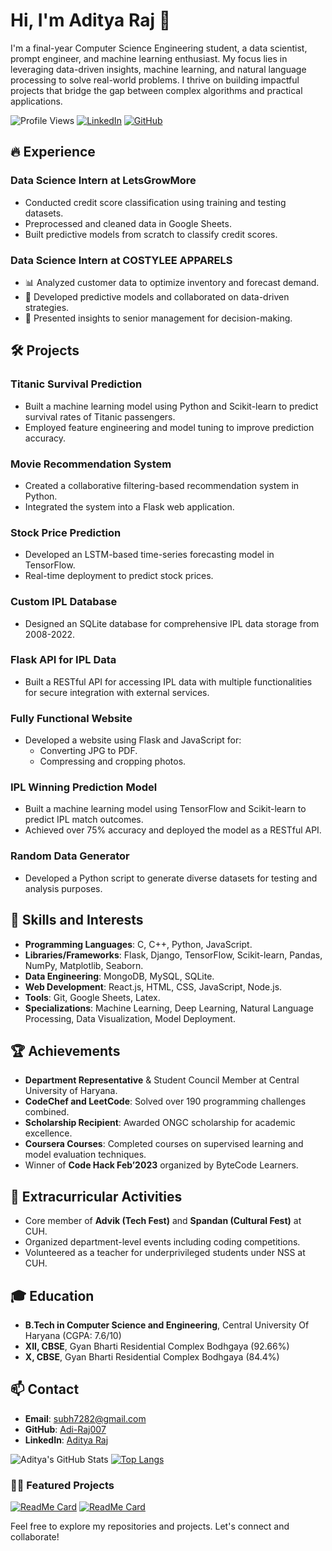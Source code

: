 # Hi, I'm Aditya Raj 👋

I'm a final-year Computer Science Engineering student, a data scientist, prompt engineer, and machine learning enthusiast. My focus lies in leveraging data-driven insights, machine learning, and natural language processing to solve real-world problems. I thrive on building impactful projects that bridge the gap between complex algorithms and practical applications.

![Profile Views](https://komarev.com/ghpvc/?username=Adi-Raj007&color=blueviolet)
[![LinkedIn](https://img.shields.io/badge/-LinkedIn-0077B5?style=flat&logo=Linkedin&logoColor=white)](https://www.linkedin.com/in/aditya-raj-ab7b06250/)
[![GitHub](https://img.shields.io/badge/-GitHub-333?style=flat&logo=GitHub&logoColor=white)](https://github.com/Adi-Raj007)

## 🔥 Experience

### Data Science Intern at LetsGrowMore
- Conducted credit score classification using training and testing datasets.
- Preprocessed and cleaned data in Google Sheets.
- Built predictive models from scratch to classify credit scores.

### Data Science Intern at COSTYLEE APPARELS
- 📊 Analyzed customer data to optimize inventory and forecast demand.
- 🤖 Developed predictive models and collaborated on data-driven strategies.
- 🎯 Presented insights to senior management for decision-making.

## 🛠️ Projects

### **Titanic Survival Prediction**
- Built a machine learning model using Python and Scikit-learn to predict survival rates of Titanic passengers.
- Employed feature engineering and model tuning to improve prediction accuracy.

### **Movie Recommendation System**
- Created a collaborative filtering-based recommendation system in Python.
- Integrated the system into a Flask web application.

### **Stock Price Prediction**
- Developed an LSTM-based time-series forecasting model in TensorFlow.
- Real-time deployment to predict stock prices.

### **Custom IPL Database**
- Designed an SQLite database for comprehensive IPL data storage from 2008-2022.

### **Flask API for IPL Data**
- Built a RESTful API for accessing IPL data with multiple functionalities for secure integration with external services.

### **Fully Functional Website**
- Developed a website using Flask and JavaScript for:
  - Converting JPG to PDF.
  - Compressing and cropping photos.

### **IPL Winning Prediction Model**
- Built a machine learning model using TensorFlow and Scikit-learn to predict IPL match outcomes.
- Achieved over 75% accuracy and deployed the model as a RESTful API.

### **Random Data Generator**
- Developed a Python script to generate diverse datasets for testing and analysis purposes.

## 💼 Skills and Interests
- **Programming Languages**: C, C++, Python, JavaScript.
- **Libraries/Frameworks**: Flask, Django, TensorFlow, Scikit-learn, Pandas, NumPy, Matplotlib, Seaborn.
- **Data Engineering**: MongoDB, MySQL, SQLite.
- **Web Development**: React.js, HTML, CSS, JavaScript, Node.js.
- **Tools**: Git, Google Sheets, Latex.
- **Specializations**: Machine Learning, Deep Learning, Natural Language Processing, Data Visualization, Model Deployment.

## 🏆 Achievements
- **Department Representative** & Student Council Member at Central University of Haryana.
- **CodeChef and LeetCode**: Solved over 190 programming challenges combined.
- **Scholarship Recipient**: Awarded ONGC scholarship for academic excellence.
- **Coursera Courses**: Completed courses on supervised learning and model evaluation techniques.
- Winner of **Code Hack Feb’2023** organized by ByteCode Learners.

## 🎨 Extracurricular Activities
- Core member of **Advik (Tech Fest)** and **Spandan (Cultural Fest)** at CUH.
- Organized department-level events including coding competitions.
- Volunteered as a teacher for underprivileged students under NSS at CUH.

## 🎓 Education
- **B.Tech in Computer Science and Engineering**, Central University Of Haryana (CGPA: 7.6/10)
- **XII, CBSE**, Gyan Bharti Residential Complex Bodhgaya (92.66%)
- **X, CBSE**, Gyan Bharti Residential Complex Bodhgaya (84.4%)

## 📫 Contact
- **Email**: [subh7282@gmail.com](mailto:subh7282@gmail.com)
- **GitHub**: [Adi-Raj007](https://github.com/Adi-Raj007)
- **LinkedIn**: [Aditya Raj](https://www.linkedin.com/in/aditya-raj-ab7b06250/)

![Aditya's GitHub Stats](https://github-readme-stats.vercel.app/api?username=Adi-Raj007&show_icons=true&theme=radical)
[![Top Langs](https://github-readme-stats.vercel.app/api/top-langs/?username=Adi-Raj007&layout=compact&theme=radical)](https://github.com/anuraghazra/github-readme-stats)

### 🏄‍♂️ Featured Projects
[![ReadMe Card](https://github-readme-stats.vercel.app/api/pin/?username=Adi-Raj007&repo=jpg-to-pdf-flask-app&theme=radical)](https://github.com/Adi-Raj007/jpg-to-pdf-flask-app)
[![ReadMe Card](https://github-readme-stats.vercel.app/api/pin/?username=Adi-Raj007&repo=ipl-flask-api&theme=radical)](https://github.com/Adi-Raj007/ipl-flask-api)

Feel free to explore my repositories and projects. Let's connect and collaborate!
